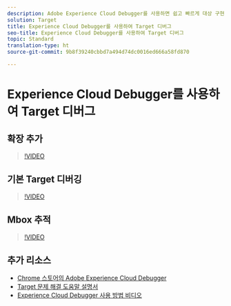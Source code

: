 ```yaml
---
description: Adobe Experience Cloud Debugger를 사용하면 쉽고 빠르게 대상 구현을 이해할 수 있습니다. 라이브러리 구성을 빠르게 보고, 요청을 검토하여 사용자 지정 매개 변수가 올바르게 전달되고 있는지 확인한 다음, 콘솔 로깅을 켜고, Target 요청을 모두 비활성화할 수 있습니다. Experience Cloud를 인증하면 강력한 Mbox 추적 도구를 사용하여 활동 및 대상 자격과 방문자 프로필을 검사할 수 있습니다.
solution: Target
title: Experience Cloud Debugger를 사용하여 Target 디버그
seo-title: Experience Cloud Debugger를 사용하여 Target 디버그
topic: Standard
translation-type: ht
source-git-commit: 9b8f39240cbbd7a494d74dc0016ed666a58fd870

---
```



# Experience Cloud Debugger를 사용하여 Target 디버그

## 확장 추가

>[!VIDEO](https://video.tv.adobe.com/v/23114/?quality=12)

## 기본 Target 디버깅

>[!VIDEO](https://video.tv.adobe.com/v/23115/?quality=12)

## Mbox 추적

>[!VIDEO](https://video.tv.adobe.com/v/23113/?quality=12)

## 추가 리소스

+ [Chrome 스토어의 Adobe Experience Cloud Debugger](https://chrome.google.com/webstore/detail/adobe-experience-cloud-de/ocdmogmohccmeicdhlhhgepeaijenapj?hl=en)
+ [Target 문제 해결 도움말 설명서](https://marketing.adobe.com/resources/help/ko_KR/target/target/r_troubleshooting_target.html)
+ [Experience Cloud Debugger 사용 방법 비디오](https://helpx.adobe.com/kr/marketing-cloud-core/kt/using/experience-cloud-debugger-feature-video-use.html)
